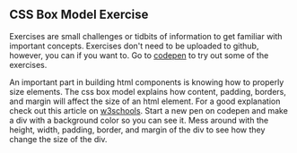 ## CSS Box Model Exercise

Exercises are small challenges or tidbits of information to get familiar with important concepts. Exercises don't need to
be uploaded to github, however, you can if you want to. Go to [codepen](codepen.io) to try out some of the exercises.

An important part in building html components is knowing how to properly size elements. The css box model explains how content,
padding, borders, and margin will affect the size of an html element. For a good explanation check out this article on [w3schools](http://www.w3schools.com/css/css_boxmodel.asp).
Start a new pen on codepen and make a div with a background color so you can see it. Mess around with the height, width, padding, border,
and margin of the div to see how they change the size of the div.
